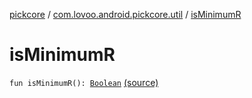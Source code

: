 [pickcore](../index.md) / [com.lovoo.android.pickcore.util](index.md) / [isMinimumR](./is-minimum-r.md)

# isMinimumR

`fun isMinimumR(): `[`Boolean`](https://kotlinlang.org/api/latest/jvm/stdlib/kotlin/-boolean/index.html) [(source)](https://github.com/lovoo/android-pickpic/blob/master/pickcore/pickcore/src/main/kotlin/com/lovoo/android/pickcore/util/ContextExtensions.kt#L22)